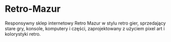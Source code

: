 # Retro-Mazur
Responsywny sklep internetowy Retro Mazur w stylu retro gier, sprzedający stare gry, konsole, komputery i części, zaprojektowany z użyciem pixel art i kolorystyki retro.
